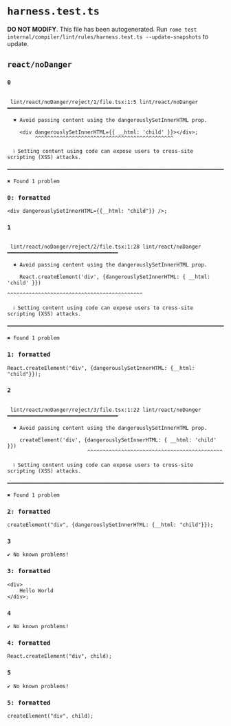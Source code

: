 # `harness.test.ts`

**DO NOT MODIFY**. This file has been autogenerated. Run `rome test internal/compiler/lint/rules/harness.test.ts --update-snapshots` to update.

## `react/noDanger`

### `0`

```

 lint/react/noDanger/reject/1/file.tsx:1:5 lint/react/noDanger ━━━━━━━━━━━━━━━━━━━━━━━━━━━━━━━━━━━━━

  ✖ Avoid passing content using the dangerouslySetInnerHTML prop.

    <div dangerouslySetInnerHTML={{ __html: 'child' }}></div>;
         ^^^^^^^^^^^^^^^^^^^^^^^^^^^^^^^^^^^^^^^^^^^^^

  ℹ Setting content using code can expose users to cross-site scripting (XSS) attacks.

━━━━━━━━━━━━━━━━━━━━━━━━━━━━━━━━━━━━━━━━━━━━━━━━━━━━━━━━━━━━━━━━━━━━━━━━━━━━━━━━━━━━━━━━━━━━━━━━━━━━

✖ Found 1 problem

```

### `0: formatted`

```
<div dangerouslySetInnerHTML={{__html: "child"}} />;

```

### `1`

```

 lint/react/noDanger/reject/2/file.tsx:1:28 lint/react/noDanger ━━━━━━━━━━━━━━━━━━━━━━━━━━━━━━━━━━━━

  ✖ Avoid passing content using the dangerouslySetInnerHTML prop.

    React.createElement('div', {dangerouslySetInnerHTML: { __html: 'child' }})
                                ^^^^^^^^^^^^^^^^^^^^^^^^^^^^^^^^^^^^^^^^^^^^

  ℹ Setting content using code can expose users to cross-site scripting (XSS) attacks.

━━━━━━━━━━━━━━━━━━━━━━━━━━━━━━━━━━━━━━━━━━━━━━━━━━━━━━━━━━━━━━━━━━━━━━━━━━━━━━━━━━━━━━━━━━━━━━━━━━━━

✖ Found 1 problem

```

### `1: formatted`

```
React.createElement("div", {dangerouslySetInnerHTML: {__html: "child"}});

```

### `2`

```

 lint/react/noDanger/reject/3/file.tsx:1:22 lint/react/noDanger ━━━━━━━━━━━━━━━━━━━━━━━━━━━━━━━━━━━━

  ✖ Avoid passing content using the dangerouslySetInnerHTML prop.

    createElement('div', {dangerouslySetInnerHTML: { __html: 'child' }})
                          ^^^^^^^^^^^^^^^^^^^^^^^^^^^^^^^^^^^^^^^^^^^^

  ℹ Setting content using code can expose users to cross-site scripting (XSS) attacks.

━━━━━━━━━━━━━━━━━━━━━━━━━━━━━━━━━━━━━━━━━━━━━━━━━━━━━━━━━━━━━━━━━━━━━━━━━━━━━━━━━━━━━━━━━━━━━━━━━━━━

✖ Found 1 problem

```

### `2: formatted`

```
createElement("div", {dangerouslySetInnerHTML: {__html: "child"}});

```

### `3`

```
✔ No known problems!

```

### `3: formatted`

```
<div>
	Hello World
</div>;

```

### `4`

```
✔ No known problems!

```

### `4: formatted`

```
React.createElement("div", child);

```

### `5`

```
✔ No known problems!

```

### `5: formatted`

```
createElement("div", child);

```
